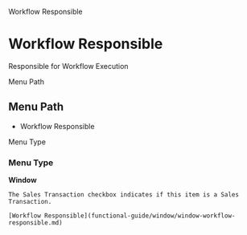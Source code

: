 
Workflow Responsible
# Workflow Responsible


Responsible for Workflow Execution

Menu Path
## Menu Path



- Workflow Responsible

Menu Type
### Menu Type

**Window**

```
The Sales Transaction checkbox indicates if this item is a Sales Transaction.
```

```
[Workflow Responsible](functional-guide/window/window-workflow-responsible.md)
```